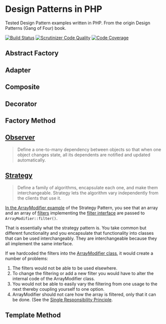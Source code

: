 # Design Patterns in PHP

Tested Design Pattern examples written in PHP.  From the origin Design Patterns (Gang of Four) book.  

[![Build Status](https://travis-ci.org/AndyWendt/design-patterns-in-php.svg?branch=master)](https://travis-ci.org/AndyWendt/design-patterns-in-php) [![Scrutinizer Code Quality](https://scrutinizer-ci.com/g/AndyWendt/design-patterns-in-php/badges/quality-score.png?b=master)](https://scrutinizer-ci.com/g/AndyWendt/design-patterns-in-php/?branch=master) [![Code Coverage](https://scrutinizer-ci.com/g/AndyWendt/design-patterns-in-php/badges/coverage.png?b=master)](https://scrutinizer-ci.com/g/AndyWendt/design-patterns-in-php/?branch=master)

## Abstract Factory


## Adapter


## Composite


## Decorator


## Factory Method


## [Observer](src/Observer)

>Define a one-to-many dependency between objects so that when one object changes state, all its dependents are notified and updated automatically.


## [Strategy](src/Strategy)

>Define a family of algorithms, encapsulate each one, and make them interchangeable.  Strategy lets the algorithm vary 
independently from the clients that use it.

[In the ArrayModifier example](src/Strategy/ArrayModifier.php) of the Strategy Pattern, you see that an array and an 
array of [filters](src/Strategy/Filter) implementing the [filter interface](src/Strategy/Filter/Filter.php) are passed 
to `ArrayModifier::filter()`.  

That is essentially what the strategy pattern is.  You take common but different functionality and you encapsulate 
that functionality into classes that can be used interchangeably. They are interchangeable because they all implement the same interface.  

If we hardcoded the filters into the [ArrayModifier class](src/Strategy/ArrayModifier.php), it would create a number of 
problems: 

1. The filters would not be able to be used elsewhere.
2. To change the filtering or add a new filter you would have to alter the internal code of the ArrayModifier class. 
3. You would not be able to easily vary the filtering from one usage to the next thereby coupling yourself to one 
option.  
4. ArrayModifier should not care how the array is filtered, only that it can be done.  (See the [Single Responsibility Principle](http://en.wikipedia.org/wiki/Single_responsibility_principle).

  
## Template Method
 
 
